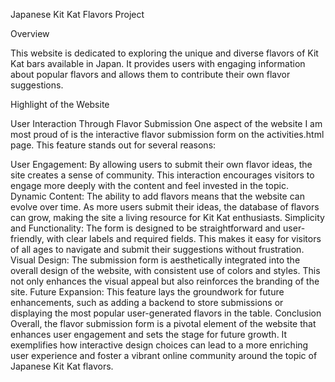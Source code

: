 Japanese Kit Kat Flavors Project

Overview

This website is dedicated to exploring the unique and diverse flavors of Kit Kat bars available in Japan. It provides users with engaging information about popular flavors and allows them to contribute their own flavor suggestions.

Highlight of the Website

User Interaction Through Flavor Submission
One aspect of the website I am most proud of is the interactive flavor submission form on the activities.html page. This feature stands out for several reasons:

User Engagement: By allowing users to submit their own flavor ideas, the site creates a sense of community. This interaction encourages visitors to engage more deeply with the content and feel invested in the topic.
Dynamic Content: The ability to add flavors means that the website can evolve over time. As more users submit their ideas, the database of flavors can grow, making the site a living resource for Kit Kat enthusiasts.
Simplicity and Functionality: The form is designed to be straightforward and user-friendly, with clear labels and required fields. This makes it easy for visitors of all ages to navigate and submit their suggestions without frustration.
Visual Design: The submission form is aesthetically integrated into the overall design of the website, with consistent use of colors and styles. This not only enhances the visual appeal but also reinforces the branding of the site.
Future Expansion: This feature lays the groundwork for future enhancements, such as adding a backend to store submissions or displaying the most popular user-generated flavors in the table.
Conclusion
Overall, the flavor submission form is a pivotal element of the website that enhances user engagement and sets the stage for future growth. It exemplifies how interactive design choices can lead to a more enriching user experience and foster a vibrant online community around the topic of Japanese Kit Kat flavors.